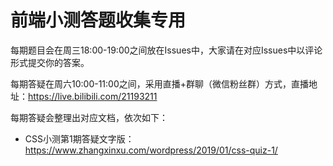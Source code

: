 # 前端小测答题收集专用

每期题目会在周三18:00-19:00之间放在Issues中，大家请在对应Issues中以评论形式提交你的答案。

每期答疑在周六10:00-11:00之间，采用直播+群聊（微信粉丝群）方式，直播地址：https://live.bilibili.com/21193211

每期答疑会整理出对应文档，依次如下：

* CSS小测第1期答疑文字版：https://www.zhangxinxu.com/wordpress/2019/01/css-quiz-1/

